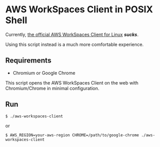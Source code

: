 # AWS WorkSpaces Client in POSIX Shell

Currently, [the official AWS WorkSpaces Client for Linux](https://clients.amazonworkspaces.com/linux-install) ***sucks***.

Using this script instead is a much more comfortable experience.

## Requirements

- Chromium or Google Chrome

This script opens the AWS WorkSpaces Client on the web with Chromium/Chrome in minimal configuration.

## Run

```shell
$ ./aws-workspaces-client
```

or

```shell
$ AWS_REGION=your-aws-region CHROME=/path/to/google-chrome ./aws-workspaces-client
```
